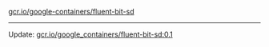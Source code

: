 [gcr.io/google-containers/fluent-bit-sd](https://hub.docker.com/r/cruse/fluent-bit-sd/tags/) 

----
Update: [gcr.io/google_containers/fluent-bit-sd:0.1](https://hub.docker.com/r/cruse/fluent-bit-sd/tags/)

